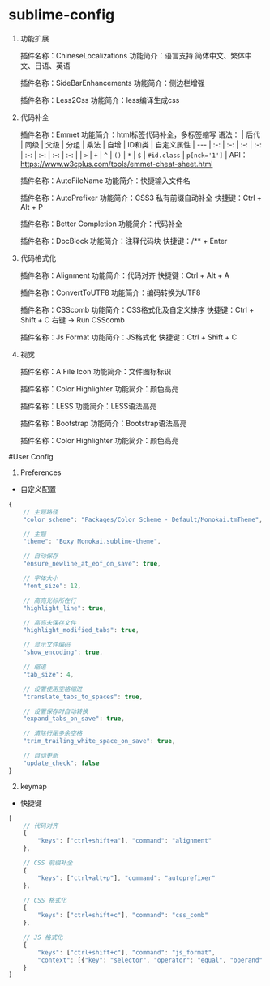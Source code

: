 # sublime-config
1. 功能扩展

    插件名称：ChineseLocalizations
    功能简介：语言支持 简体中文、繁体中文、日语、英语

    插件名称：SideBarEnhancements
    功能简介：侧边栏增强

    插件名称：Less2Css
    功能简介：less编译生成css

2. 代码补全

    插件名称：Emmet
    功能简介：html标签代码补全，多标签缩写
    语法：
    | 后代 | 同级 | 父级 | 分组 | 乘法    | 自增 | ID和类 | 自定义属性
| --- | :-: | :-: | :-: | :-: | :-: | :-: | :-: | :-: |
| `>`   | `+` | `^` | `()` | `*` | `$` | `#id.class` | `p[nck='1']` |
    API： https://www.w3cplus.com/tools/emmet-cheat-sheet.html

    插件名称：AutoFileName
    功能简介：快捷输入文件名

    插件名称：AutoPrefixer
    功能简介：CSS3 私有前缀自动补全
    快捷键：Ctrl + Alt + P

    插件名称：Better Completion
    功能简介：代码补全

    插件名称：DocBlock
    功能简介：注释代码块
    快捷键：/** + Enter

3. 代码格式化

    插件名称：Alignment
    功能简介：代码对齐
    快捷键：Ctrl + Alt + A

    插件名称：ConvertToUTF8
    功能简介：编码转换为UTF8

    插件名称：CSScomb
    功能简介：CSS格式化及自定义排序
    快捷键：Ctrl + Shift + C   右键 -> Run CSScomb

    插件名称：Js Format
    功能简介：JS格式化
    快捷键：Ctrl + Shift + C

4. 视觉

    插件名称：A File Icon
    功能简介：文件图标标识

    插件名称：Color Highlighter
    功能简介：颜色高亮

    插件名称：LESS
    功能简介：LESS语法高亮

    插件名称：Bootstrap
    功能简介：Bootstrap语法高亮

    插件名称：Color Highlighter
    功能简介：颜色高亮


#User Config

1. Preferences
- 自定义配置

``` javascript
{
    // 主题路径
    "color_scheme": "Packages/Color Scheme - Default/Monokai.tmTheme",

    // 主题
    "theme": "Boxy Monokai.sublime-theme",

    // 自动保存
    "ensure_newline_at_eof_on_save": true,

    // 字体大小
    "font_size": 12,

    // 高亮光标所在行
    "highlight_line": true,

    // 高亮未保存文件
    "highlight_modified_tabs": true,

    // 显示文件编码
    "show_encoding": true,

    // 缩进
    "tab_size": 4,

    // 设置使用空格缩进
    "translate_tabs_to_spaces": true,

    // 设置保存时自动转换
    "expand_tabs_on_save": true,

    // 清除行尾多余空格
    "trim_trailing_white_space_on_save": true,

    // 自动更新
    "update_check": false
}

```

2. keymap
- 快捷键

``` javascript
[
    // 代码对齐
    {
        "keys": ["ctrl+shift+a"], "command": "alignment"
    },

    // CSS 前缀补全
    {
        "keys": ["ctrl+alt+p"], "command": "autoprefixer"
    },

    // CSS 格式化
    {
        "keys": ["ctrl+shift+c"], "command": "css_comb"
    },

    // JS 格式化
    {
        "keys": ["ctrl+shift+c"], "command": "js_format",
        "context": [{"key": "selector", "operator": "equal", "operand": "source.js,source.json"}]
    }
]
```

